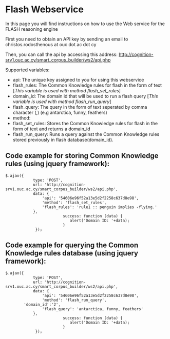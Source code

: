 # Flash Webservice
In this page you will find instructions on how to use the Web service for the FLASH reasoning engine

First you need to obtain an API key by sending an email to christos.rodosthenous at ouc dot ac dot cy

Then, you can call the api by accessing this address: http://cognition-srv1.ouc.ac.cy/smart_corpus_builder/ws2/api.php

Supported variables:
- api: The unique key assigned to you for using this webservice
- flash_rules: The Common Knowledge rules for flash in the form of text [*This variable is used with method flash_set_rules*]
- domain_id: The domain id that will be used to run a flash query [*This variable is used with method flash_run_query*]
- flash_query: The query in the form of text seperated by comma character (,) (e.g antarctica, funny, feathers)
- method: 
 - flash_set_rules: Stores the Common Knowledge rules for flash in the form of text and returns a domain_id
 - flash_run_query: Runs a query against the Common Knowledge rules stored previously in flash database(domain_id).

## Code example for storing Common Knowledge rules (using jquery framework):
```
$.ajax({
            type: 'POST',
            url: 'http://cognition-srv1.ouc.ac.cy/smart_corpus_builder/ws2/api.php',
            data: {
                'api': '54606e96f52a13e5d2f2258c637d8e98',
                'method': 'flash_set_rules',
                'flash_rules': 'rule1 :: penguin implies -flying.'
            },
                         success: function (data) {
                            alert('Domain ID: '+data);
                         }
			 });
```
## Code example for querying the Common Knowledge rules database (using jquery framework):
```
$.ajax({
            type: 'POST',
            url: 'http://cognition-srv1.ouc.ac.cy/smart_corpus_builder/ws2/api.php',
            data: {
                'api': '54606e96f52a13e5d2f2258c637d8e98',
                'method': 'flash_run_query',
		'domain_id':'2',
                'flash_query': 'antarctica, funny, feathers'
            },
                         success: function (data) {
                            alert('Domain ID: '+data);
                         }
			 });
```

